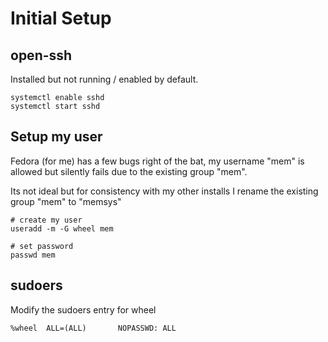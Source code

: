 # Initial Setup

## open-ssh

Installed but not running / enabled by default.

```
systemctl enable sshd
systemctl start sshd
```

## Setup my user

Fedora (for me) has a few bugs right of the bat, my username "mem" is allowed but silently fails due to the existing group "mem".

Its not ideal but for consistency with my other installs I rename the existing group "mem" to "memsys"

```
# create my user
useradd -m -G wheel mem

# set password
passwd mem
```

## sudoers

Modify the sudoers entry for wheel

```%wheel  ALL=(ALL)       NOPASSWD: ALL```
